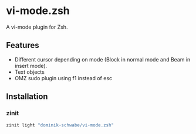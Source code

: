 # vi-mode.zsh
A vi-mode plugin for Zsh.

## Features
- Different cursor depending on mode (Block in normal mode and Beam in insert mode).
- Text objects
- OMZ sudo plugin using f1 instead of esc

## Installation
### zinit
```zsh
zinit light "dominik-schwabe/vi-mode.zsh"
```
